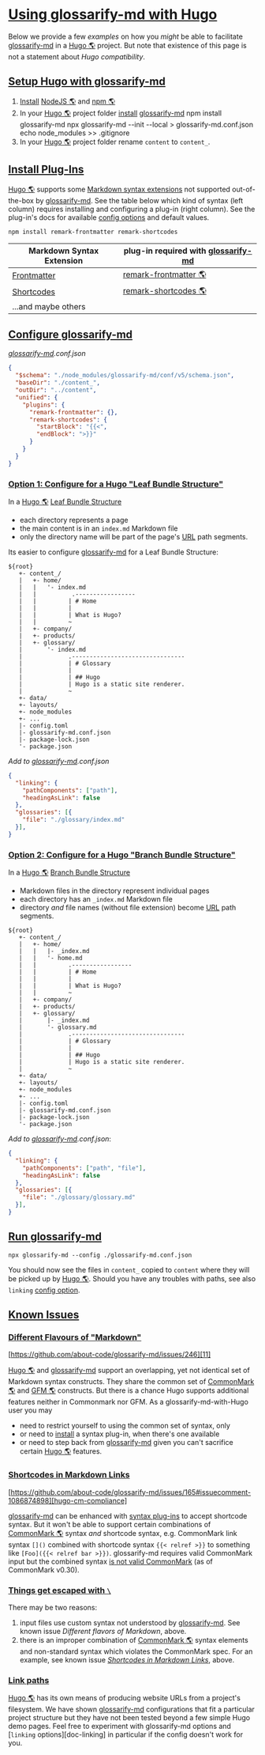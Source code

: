 # [Using glossarify-md with Hugo](#using-glossarify-md-with-hugo)

<!-- aliases: Use with Hugo, use with Hugo -->

[hugo-page-bundles]: https://gohugo.io/content-management/page-bundles/

[hugo-frontmatter]: https://gohugo.io/content-management/front-matter/

[hugo-shortcodes]: https://gohugo.io/content-management/shortcodes/

[hugo-cm-compliance]: https://github.com/about-code/glossarify-md/issues/165#issuecomment-1086874898

Below we provide a few *examples* on how you *might* be able to facilitate [glossarify-md][1] in a [Hugo 🌎][2] project. But note that existence of this page is not a statement about *Hugo compatibility*.

## [Setup Hugo with glossarify-md](#setup-hugo-with-glossarify-md)

1.  [Install][3] [NodeJS 🌎][4] and [npm 🌎][5]
2.  In your [Hugo 🌎][2] project folder [install][3] [glossarify-md][1]
        npm install glossarify-md
        npx glossarify-md --init --local > glossarify-md.conf.json
        echo node_modules >> .gitignore
3.  In your [Hugo 🌎][2] project folder rename `content` to `content_`.

## [Install Plug-Ins](#install-plug-ins)

[Hugo 🌎][2] supports some [Markdown syntax extensions][6] not supported out-of-the-box by [glossarify-md][1]. See the table below which kind of syntax (left column) requires installing and configuring a plug-in (right column). See the plug-in's docs for available [config options][7] and default values.

    npm install remark-frontmatter remark-shortcodes

| Markdown Syntax Extension       | plug-in required with [glossarify-md][1] |
| ------------------------------- | ---------------------------------------- |
| [Frontmatter][hugo-frontmatter] | [remark-frontmatter 🌎][8]               |
| [Shortcodes][hugo-shortcodes]   | [remark-shortcodes 🌎][9]                |
| ...and maybe others             |                                          |

## [Configure glossarify-md](#configure-glossarify-md)

*[glossarify-md][1].conf.json*

```json
{
  "$schema": "./node_modules/glossarify-md/conf/v5/schema.json",
  "baseDir": "./content_",
  "outDir": "../content",
  "unified": {
    "plugins": {
      "remark-frontmatter": {},
      "remark-shortcodes": {
        "startBlock": "{{<",
        "endBlock": ">}}"
      }
    }
  }
}
```

### [Option 1: Configure for a Hugo "Leaf Bundle Structure"](#option-1-configure-for-a-hugo-leaf-bundle-structure)

In a [Hugo 🌎][2] [Leaf Bundle Structure][hugo-page-bundles]

*   each directory represents a page
*   the main content is in an `index.md` Markdown file
*   only the directory name will be part of the page's [URL][10] path segments.

Its easier to configure [glossarify-md][1] for a Leaf Bundle Structure:

```
${root}
   +- content_/
   |   +- home/
   |   |   '- index.md
   |   |          .-----------------
   |   |         | # Home
   |   |         |
   |   |         | What is Hugo?
   |   |         ~
   |   +- company/
   |   +- products/
   |   +- glossary/
   |       '- index.md
   |             .--------------------------------
   |             | # Glossary
   |             |
   |             | ## Hugo
   |             | Hugo is a static site renderer.
   |             ~
   +- data/
   +- layouts/
   +- node_modules
   +- ...
   |- config.toml
   |- glossarify-md.conf.json
   |- package-lock.json
   '- package.json

```

*Add to [glossarify-md][1].conf.json*

```json
{
  "linking": {
    "pathComponents": ["path"],
    "headingAsLink": false
  },
  "glossaries": [{
    "file": "./glossary/index.md"
  }],
}
```

### [Option 2: Configure for a Hugo "Branch Bundle Structure"](#option-2-configure-for-a-hugo-branch-bundle-structure)

In a [Hugo 🌎][2] [Branch Bundle Structure][hugo-page-bundles]

*   Markdown files in the directory represent individual pages
*   each directory has an `_index.md` Markdown file
*   directory *and* file names (without file extension) become [URL][10] path segments.

<!---->

    ${root}
       +- content_/
       |   +- home/
       |   |   |- _index.md
       |   |   '- home.md
       |   |         .-----------------
       |   |         | # Home
       |   |         |
       |   |         | What is Hugo?
       |   |         ~
       |   +- company/
       |   +- products/
       |   +- glossary/
       |       |- _index.md
       |       '- glossary.md
       |             .--------------------------------
       |             | # Glossary
       |             |
       |             | ## Hugo
       |             | Hugo is a static site renderer.
       |             ~
       +- data/
       +- layouts/
       +- node_modules
       +- ...
       |- config.toml
       |- glossarify-md.conf.json
       |- package-lock.json
       '- package.json

*Add to [glossarify-md][1].conf.json*:

```json
{
  "linking": {
    "pathComponents": ["path", "file"],
    "headingAsLink": false
  },
  "glossaries": [{
    "file": "./glossary/glossary.md"
  }],
}
```

## [Run glossarify-md](#run-glossarify-md)

    npx glossarify-md --config ./glossarify-md.conf.json

You should now see the files in `content_` copied to `content` where they will be picked up by [Hugo 🌎][2]. Should you have any troubles with paths, see also `linking` [config option][7].

## [Known Issues](#known-issues)

### [Different Flavours of "Markdown"](#different-flavours-of-markdown)

[https://github.com/about-code/glossarify-md/issues/246][11]

[Hugo 🌎][2] and [glossarify-md][1] support an overlapping, yet not identical set of Markdown syntax constructs. They share the common set of [CommonMark 🌎][12] and [GFM 🌎][13] constructs. But there is a chance Hugo supports additional features neither in Commonmark nor GFM. As a glossarify-md-with-Hugo user you may

*   need to restrict yourself to using the common set of syntax, only
*   or need to [install][3] a syntax plug-in, when there's one available
*   or need to step back from [glossarify-md][1] given you can't sacrifice certain [Hugo 🌎][2] features.

### [Shortcodes in Markdown Links](#shortcodes-in-markdown-links)

[https://github.com/about-code/glossarify-md/issues/165#issuecomment-1086874898][hugo-cm-compliance]

[glossarify-md][1] can be enhanced with [syntax plug-ins][14] to accept shortcode syntax. But it won't be able to support certain combinations of [CommonMark 🌎][12] syntax *and* shortcode syntax, e.g. CommonMark link syntax `[]()` combined with shortcode syntax `{{< relref >}}` to something like `[Foo]({{< relref bar >}})`. glossarify-md requires valid CommonMark input but the combined syntax [is not valid CommonMark][hugo-cm-compliance] (as of CommonMark v0.30).

### [Things get escaped with `\`](#things-get-escaped-with-)

There may be two reasons:

1.  input files use custom syntax not understood by [glossarify-md][1]. See known issue *Different flavors of Markdown*, above.
2.  there is an improper combination of [CommonMark 🌎][12] syntax elements and non-standard syntax which violates the CommonMark spec. For an example, see known issue *[Shortcodes in Markdown Links][15]*, above.

### [Link paths](#link-paths)

[Hugo 🌎][2] has its own means of producing website URLs from a project's filesystem. We have shown [glossarify-md][1] configurations that fit a particular project structure but they have not been tested beyond a few simple Hugo demo pages. Feel free to experiment with glossarify-md options and \[`linking` options]\[doc-linking] in particular if the config doesn't work for you.

[1]: https://github.com/about-code/glossarify-md

[2]: https://gohugo.io "A static website renderer compiling an HTML website from Markdown files."

[3]: https://github.com/about-code/glossarify-md/blob/master/doc/install.md#install

[4]: https://nodejs.org

[5]: https://npmjs.com "Node Package Manager."

[6]: https://github.com/about-code/glossarify-md/blob/master/doc/markdown-syntax-extensions.md#markdown-syntax-extensions "glossarify-md supports CommonMark and GitHub Flavoured Markdown (GFM)."

[7]: https://github.com/about-code/glossarify-md/blob/master/conf/README.md

[8]: https://npmjs.com/package/remark-frontmatter "A remark syntax plug-in supporting pseudo-standard front-matter syntax."

[9]: https://www.npmjs.com/package/remark-shortcodes "A remark syntax plug-in supporting non-standard Hugo shortcodes syntax."

[10]: https://github.com/about-code/glossarify-md/blob/master/doc/glossary.md#uri--url "Uniform Resource Identifier and Uniform Resource Locator are both the same thing, which is an ID with a syntax scheme://authority.tld/path/#fragment?query like https://my.org/foo/#bar?q=123."

[11]: https://github.com/about-code/glossarify-md/issues/246

[12]: https://commonmark.org "Effort on providing a minimal set of standardized Markdown syntax."

[13]: https://github.github.com/gfm/ "GitHub Flavoured Markdown"

[14]: https://github.com/about-code/glossarify-md/blob/master/doc/plugins-dev.md#syntax-plug-ins "Syntax Plug-ins extend Markdown syntax itself, like remark-frontmatter, for example."

[15]: https://github.com/about-code/glossarify-md/blob/master/doc/use-with-hugo.md#shortcodes-in-markdown-links "https://github.com/about-code/glossarify-md/issues/165#issuecomment-1086874898"
